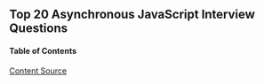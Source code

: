 ## Top 20 Asynchronous JavaScript Interview Questions

#### Table of Contents

[Content Source](https://climbtheladder.com/asynchronous-javascript-interview-questions/)
